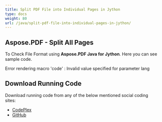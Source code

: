 ```yaml
---
title: Split PDF File into Individual Pages in Jython
type: docs
weight: 80
url: /java/split-pdf-file-into-individual-pages-in-jython/
---
```


## **Aspose.PDF - Split All Pages**
To Check File Format using **Aspose.PDF Java for Jython**. Here you can see sample code.

Error rendering macro 'code' : Invalid value specified for parameter lang
## **Download Running Code**
Download running code from any of the below mentioned social coding sites:

- [CodePlex](https://asposepdfjavajython.codeplex.com/releases)
- [GitHub](https://github.com/aspose-pdf/Aspose.PDF-for-Java/releases)
